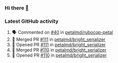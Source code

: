 ### Hi there 👋


### Latest GitHub activity
<!--START_SECTION:activity-->
1. 🗣 Commented on [#40](https://github.com/petalmd/rubocop-petal/issues/40) in [petalmd/rubocop-petal](https://github.com/petalmd/rubocop-petal)
2. 🎉 Merged PR [#111](https://github.com/petalmd/bright_serializer/pull/111) in [petalmd/bright_serializer](https://github.com/petalmd/bright_serializer)
3. 💪 Opened PR [#111](https://github.com/petalmd/bright_serializer/pull/111) in [petalmd/bright_serializer](https://github.com/petalmd/bright_serializer)
4. 🎉 Merged PR [#110](https://github.com/petalmd/bright_serializer/pull/110) in [petalmd/bright_serializer](https://github.com/petalmd/bright_serializer)
5. 💪 Opened PR [#110](https://github.com/petalmd/bright_serializer/pull/110) in [petalmd/bright_serializer](https://github.com/petalmd/bright_serializer)
<!--END_SECTION:activity-->

<!--
**Bhacaz/bhacaz** is a ✨ _special_ ✨ repository because its `README.md` (this file) appears on your GitHub profile.

Here are some ideas to get you started:

- 🔭 I’m currently working on ...
- 🌱 I’m currently learning ...
- 👯 I’m looking to collaborate on ...
- 🤔 I’m looking for help with ...
- 💬 Ask me about ...
- 📫 How to reach me: ...
- 😄 Pronouns: ...
- ⚡ Fun fact: ...
-->
